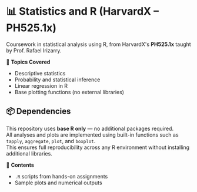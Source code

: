 # 📊 Statistics and R (HarvardX – PH525.1x)

Coursework in statistical analysis using R, from HarvardX's **PH525.1x** taught by Prof. Rafael Irizarry.

🧠 **Topics Covered**
- Descriptive statistics
- Probability and statistical inference
- Linear regression in R
- Base plotting functions (no external libraries)

## 📦 Dependencies

This repository uses **base R only** — no additional packages required.  
All analyses and plots are implemented using built-in functions such as `tapply`, `aggregate`, `plot`, and `boxplot`.  
This ensures full reproducibility across any R environment without installing additional libraries.

📁 **Contents**
- `.R` scripts from hands-on assignments
- Sample plots and numerical outputs
